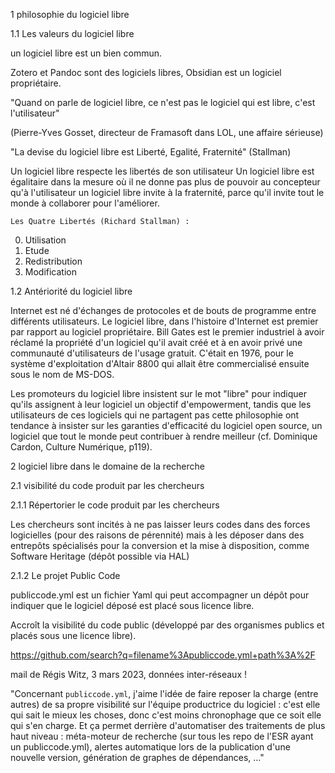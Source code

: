 1 philosophie du logiciel libre

1.1 Les valeurs du logiciel libre

un logiciel libre est un bien commun.

Zotero et Pandoc sont des logiciels libres, Obsidian est un logiciel propriétaire.

"Quand on parle de logiciel libre, ce n'est pas le logiciel qui est libre, c'est l'utilisateur"

(Pierre-Yves Gosset, directeur de Framasoft dans LOL, une affaire sérieuse)

"La devise du logiciel libre est Liberté, Egalité, Fraternité" (Stallman)

Un logiciel libre respecte les libertés de son utilisateur
Un logiciel libre est égalitaire dans la mesure où il ne donne pas plus de pouvoir au concepteur qu'à l'utilisateur
un logiciel libre invite à la fraternité, parce qu'il invite tout le monde à collaborer pour l'améliorer.



    Les Quatre Libertés (Richard Stallman) :

  0. Utilisation
  1. Etude
  2. Redistribution
  3. Modification


1.2 Antériorité du logiciel libre

Internet est né d'échanges de protocoles et de bouts de programme entre différents utilisateurs. 
Le logiciel libre, dans l'histoire d'Internet est premier par rapport au logiciel propriétaire. 
Bill Gates est le premier industriel à avoir réclamé la propriété d'un logiciel qu'il avait créé et à en avoir privé une communauté d'utilisateurs de l'usage gratuit. C'était en 1976, pour le système d'exploitation d'Altair 8800 qui allait être commercialisé ensuite sous le nom de MS-DOS. 

Les promoteurs du logiciel libre insistent sur le mot "libre" pour indiquer qu'ils assignent à leur logiciel un objectif d'empowerment, tandis que les utilisateurs de ces logiciels qui ne partagent pas cette philosophie ont tendance à insister sur les garanties d'efficacité du logiciel open source, un logiciel que tout le monde peut contribuer à rendre meilleur (cf. Dominique Cardon, Culture Numérique, p119).


2 logiciel libre dans le domaine de la recherche

2.1 visibilité du code produit par les chercheurs 

2.1.1 Répertorier le code produit par les chercheurs

Les chercheurs sont incités à ne pas laisser leurs codes dans des forces logicielles (pour des raisons de pérennité) mais à les déposer dans des entrepôts spécialisés pour la conversion et la mise à disposition, comme Software Heritage (dépôt possible via HAL)

2.1.2 Le projet Public Code

publiccode.yml est un fichier Yaml qui peut accompagner un dépôt pour indiquer que le logiciel déposé est placé sous licence libre.

Accroît la visibilité du code public (développé par des organismes publics et placés sous une licence libre). 

https://github.com/search?q=filename%3Apubliccode.yml+path%3A%2F

mail de Régis Witz, 3 mars 2023, données inter-réseaux !

"Concernant `publiccode.yml`, j'aime l'idée de faire reposer la charge   (entre autres) de sa propre visibilité sur l'équipe productrice du  logiciel : c'est elle qui sait le mieux les choses, donc c'est moins  chronophage que ce soit elle qui s'en charge. Et ça permet derrière  d'automatiser des traitements de plus haut niveau : méta-moteur de  recherche (sur tous les repo de l'ESR ayant un publiccode.yml), alertes automatique lors de la publication d'une nouvelle version, génération de graphes de dépendances, ..."

